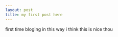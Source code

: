 ```yaml
---
layout: post
title: my first post here
---
```


first time bloging in this way 
i think this is nice thou
